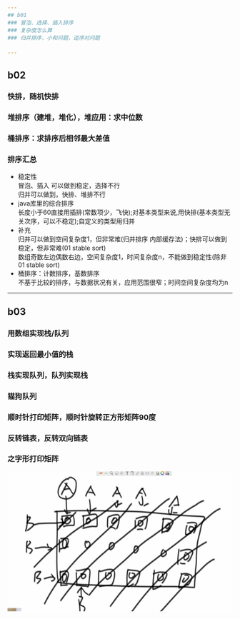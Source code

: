```yaml
---
## b01
### 冒泡、选择、插入排序
### 复杂度怎么算
### 归并排序，小和问题，逆序对问题

---
```

## b02
### 快排，随机快排
### 堆排序（建堆，堆化），堆应用：求中位数
### 桶排序：求排序后相邻最大差值
### 排序汇总
- 稳定性 <br>
冒泡、插入 可以做到稳定，选择不行 <br>
归并可以做到，快排、堆排不行
- java库里的综合排序 <br>
长度小于60直接用插排(常数项少，飞快);对基本类型来说,用快排(基本类型无关次序，可以不稳定);自定义的类型用归并<br>
- 补充<br>
归并可以做到空间复杂度1，但非常难(归并排序 内部缓存法)；快排可以做到稳定，但非常难(01 stable sort)<br>
数组奇数左边偶数右边，空间复杂度1，时间复杂度n，不能做到稳定性(除非01 stable sort)
- 桶排序：计数排序，基数排序<br>
不基于比较的排序，与数据状况有关，应用范围很窄；时间空间复杂度均为n

---
## b03
### 用数组实现栈/队列
### 实现返回最小值的栈
### 栈实现队列，队列实现栈
### 猫狗队列
### 顺时针打印矩阵，顺时针旋转正方形矩阵90度
### 反转链表，反转双向链表
### 之字形打印矩阵
![img.png](b03/file/img.png)